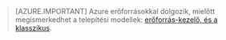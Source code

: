 > [AZURE.IMPORTANT] Azure erőforrásokkal dolgozik, mielőtt megismerkedhet a telepítési modellek: [erőforrás-kezelő, és a klasszikus](../articles/resource-manager-deployment-model.md).